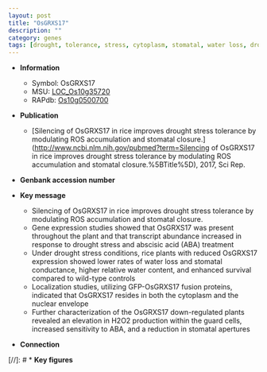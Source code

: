 ```yaml
---
layout: post
title: "OsGRXS17"
description: ""
category: genes
tags: [drought, tolerance, stress, cytoplasm, stomatal, water loss, drought stress, drought stress , abscisic acid, stress tolerance]
---
```


* **Information**  
    + Symbol: OsGRXS17  
    + MSU: [LOC_Os10g35720](http://rice.plantbiology.msu.edu/cgi-bin/ORF_infopage.cgi?orf=LOC_Os10g35720)  
    + RAPdb: [Os10g0500700](http://rapdb.dna.affrc.go.jp/viewer/gbrowse_details/irgsp1?name=Os10g0500700)  

* **Publication**  
    + [Silencing of OsGRXS17 in rice improves drought stress tolerance by modulating ROS accumulation and stomatal closure.](http://www.ncbi.nlm.nih.gov/pubmed?term=Silencing of OsGRXS17 in rice improves drought stress tolerance by modulating ROS accumulation and stomatal closure.%5BTitle%5D), 2017, Sci Rep.

* **Genbank accession number**  

* **Key message**  
    + Silencing of OsGRXS17 in rice improves drought stress tolerance by modulating ROS accumulation and stomatal closure.
    + Gene expression studies showed that OsGRXS17 was present throughout the plant and that transcript abundance increased in response to drought stress and abscisic acid (ABA) treatment
    + Under drought stress conditions, rice plants with reduced OsGRXS17 expression showed lower rates of water loss and stomatal conductance, higher relative water content, and enhanced survival compared to wild-type controls
    + Localization studies, utilizing GFP-OsGRXS17 fusion proteins, indicated that OsGRXS17 resides in both the cytoplasm and the nuclear envelope
    + Further characterization of the OsGRXS17 down-regulated plants revealed an elevation in H2O2 production within the guard cells, increased sensitivity to ABA, and a reduction in stomatal apertures

* **Connection**  

[//]: # * **Key figures**  


